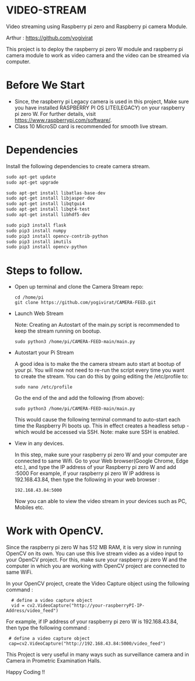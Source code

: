 # VIDEO-STREAM
Video streaming using Raspberry pi zero and Raspberry pi camera Module. 

Arthur  :  https://github.com/yogivirat

This project is to deploy the raspberry pi zero W module and raspberry pi camera module to work as video camera and the video can be streamed via computer.

# Before We Start

- Since, the raspberry pi Legacy camera is used in this project, Make sure you have installed RASPBERRY PI OS LITE(LEGACY) on your raspberry pi zero W. For further details, visit https://www.raspberrypi.com/software/.
- Class 10 MicroSD card is recommended for smooth live stream.

# Dependencies 

Install the following dependencies to create camera stream.

```python 
sudo apt-get update 
sudo apt-get upgrade

sudo apt-get install libatlas-base-dev
sudo apt-get install libjasper-dev
sudo apt-get install libqtgui4 
sudo apt-get install libqt4-test
sudo apt-get install libhdf5-dev

sudo pip3 install flask
sudo pip3 install numpy
sudo pip3 install opencv-contrib-python
sudo pip3 install imutils
sudo pip3 install opencv-python

```
# Steps to follow.

- Open up terminal and clone the Camera Stream repo:
  ```
  cd /home/pi
  git clone https://github.com/yogivirat/CAMERA-FEED.git
  ```
- Launch Web Stream
  
  Note: Creating an Autostart of the main.py script is recommended to keep the stream running on bootup.
  ```
  sudo python3 /home/pi/CAMERA-FEED-main/main.py
  ```

- Autostart your Pi Stream
  
  A good idea is to make the the camera stream auto start at bootup of your pi. You will now not need to re-run the script every time you want to create the stream.     You can do this by going editing the /etc/profile to:
  
  ```
  sudo nano /etc/profile
  ```
  Go the end of the and add the following (from above):
  
  ```
  sudo python3 /home/pi/CAMERA-FEED-main/main.py
  ```
  This would cause the following terminal command to auto-start each time the Raspberry Pi boots up. This in effect creates a headless setup - which would be accessed   via SSH. Note: make sure SSH is enabled.
  
- View in any devices.
  
  In this step, make sure your raspberry pi zero W and your computer are connected to same Wifi. Go to your Web browser(Google Chrome, Edge etc.), and type the IP
  address of your Raspberry pi zero W and add :5000 For example, if your raspberry pi zero W IP address is 192.168.43.84, then type the following in your web browser :
  
  ```
  192.168.43.84:5000
  ```
  Now you can able to view the video stream in your devices such as PC, Mobiles etc. 
  
 # Work with OpenCV.
 
  Since the raspberry pi zero W has 512 MB RAM, it is very slow in running OpenCV on its own. You can use this live stream video as a video input to your OpenCV project. For this, make sure your raspberry pi zero W and the computer in which you are working with OpenCV project are connected to same WiFi. 
  
  In your OpenCV project, create the Video Capture object using the following command :
  
  ```
    # define a video capture object
    vid = cv2.VideoCapture("http://your-raspberryPI-IP-Address/video_feed") 
  ```
    
  For example, if IP address of your raspberry pi zero W is 192.168.43.84, then type the following command :
  
  ```
   # define a video capture object
   cap=cv2.VideoCapture("http://192.168.43.84:5000/video_feed")
  ```
 
 
This Project is very useful in many ways such as surveillance camera and in Camera in Prometric Examination Halls.

Happy Coding !!
